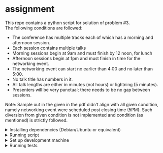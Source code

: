 # assignment

This repo contains a python script for solution of problem #3.<br>
The following conditions are followed:
<ul>
  <li>The conference has multiple tracks each of which has a morning and afternoon
session.</li>
  <li>Each session contains multiple talks</li>
  <li>Morning sessions begin at 9am and must finish by 12 noon, for lunch</li>
  <li>Afternoon sessions begin at 1pm and must finish in time for the networking
event.</li>
  <li>The networking event can start no earlier than 4:00 and no later than 5:00.</li>
  <li>No talk title has numbers in it.</li>
  <li>All talk lengths are either in minutes (not hours) or lightning (5 minutes).</li>
  <li>Presenters will be very punctual; there needs to be no gap between sessions.</li>
</ul>

<p>
Note: Sample out in the given in the pdf didn't align with all given condition, namely
networking event were scheduled post closing time (5PM). Such diversion from given condition is not 
implemented and condition (as mentioned) is strictly followed.
</p>
<details><summary>Installing dependencies (Debian/Ubuntu or equivalent)</summary>
<p>

1. Download and install python3 from https://www.python.org/downloads/ .
2. Create a virtual environment.

```
python3 -m venv venv
```
Note: You may need to install `python3-venv` in some distros


3. Activate virtual environment.

```
source venv/bin/activate
````

4. Install Python dependencies.

```
pip install -r requirement.txt
```
</p>
</details>

<details><summary>Running script</summary>
<p>
1. Install dependencies as given above.
2.
</p>

<details><summary>Running sample data</summary>
<p>
1. Install dependencies as given above.
2.
</p>
</details>
</details>



<details><summary>Set up development machine</summary>
<p>
1. Install dependencies as given above.
2.
</p>
</details>


<details><summary>Running tests</summary>
<p>

1. Ensure that you are in virtual environment
2. Run all tests
```
pytest
```
3. Get coverage report
```
pytest --cov=conference-planner
```
</p>
</details>